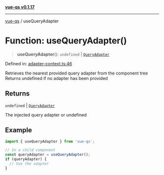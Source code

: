 [**vue-qs v0.1.17**](../README.md)

***

[vue-qs](../README.md) / useQueryAdapter

# Function: useQueryAdapter()

> **useQueryAdapter**(): `undefined` \| [`QueryAdapter`](../type-aliases/QueryAdapter.md)

Defined in: [adapter-context.ts:46](https://github.com/iamsomraj/vue-qs/blob/b89690c4cfcb78328e659968e3c7235730988be4/src/adapter-context.ts#L46)

Retrieves the nearest provided query adapter from the component tree
Returns undefined if no adapter has been provided

## Returns

`undefined` \| [`QueryAdapter`](../type-aliases/QueryAdapter.md)

The injected query adapter or undefined

## Example

```typescript
import { useQueryAdapter } from 'vue-qs';

// In a child component
const queryAdapter = useQueryAdapter();
if (queryAdapter) {
  // Use the adapter
}
```
